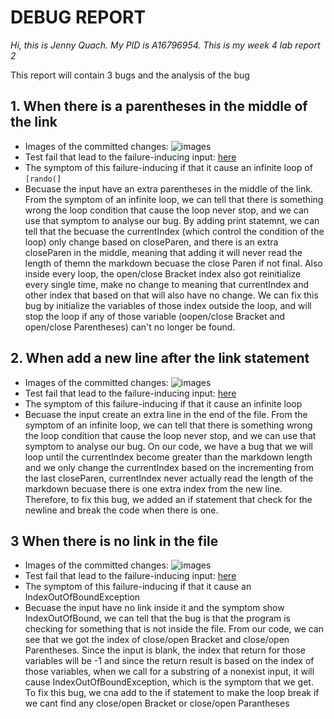 # DEBUG REPORT

*Hi, this is Jenny Quach. My PID is A16796954. This is my week 4 lab report 2*

This report will contain 3 bugs and the analysis of the bug 

## 1. When there is a parentheses in the middle of the link
- Images of the committed changes: 
![images](/images/fixedParenInMiddleCommit.png)
- Test fail that lead to the failure-inducing input:
[here](/test1.md)
- The symptom of this failure-inducing if that it cause an infinite loop of `[rando(]`
- Becuase the input have an extra parentheses in the middle of the link. From the symptom of an infinite loop, we can tell that there is something wrong the loop condition that cause the loop never stop, and we can use that symptom to analyse our bug. By adding print statemnt, we can tell that the becuase the currentIndex (which control the condition of the loop) only change based on closeParen, and there is an extra closeParen in the middle, meaning that adding it will never read the length of themn the markdown becuase the close Paren if not final. Also inside every loop, the open/close Bracket index also got reinitialize every single time, make no change to meaning that currentIndex and other index that based on that will also have no change. We can fix this bug by initialize the variables of those index outside the loop, and will stop the loop if any of those variable (oopen/close Bracket and open/close Parentheses) can't no longer be found. 

## 2. When add a new line after the link statement

- Images of the committed changes: 
![images](/images/fixedNewLineCommit.png)
- Test fail that lead to the failure-inducing input:
[here](/test2.md)
- The symptom of this failure-inducing if that it cause an infinite loop
- Becuase the input create an extra line in the end of the file. From the symptom of an infinite loop, we can tell that there is something wrong the loop condition that cause the loop never stop, and we can use that symptom to analyse our bug. On our code, we have a bug that we will loop until the currentIndex become greater than the markdown length and we only change the currentIndex based on the incrementing from the last closeParen, currentIndex never actually read the length of the markdown becuase there is one extra index from the new line. Therefore, to fix this bug, we added an if statement that check for the newline and break the code when there is one. 

## 3 When there is no link in the file 
- Images of the committed changes: 
![images](/images/fixedNoLinkCommit.png)
- Test fail that lead to the failure-inducing input:
[here](/test3.md)
- The symptom of this failure-inducing if that it cause an IndexOutOfBoundException
- Becuase the input have no link inside it and the symptom show IndexOutOfBound, we can tell that the bug is that the program is checking for something that is not inside the file. From our code, we can see that we got the index of close/open Bracket and close/open Parentheses. Since the input is blank, the index that return for those variables will be -1 and since the return result is based on the index of those variables, when we call for a substring of a nonexist input, it will cause IndexOutOfBoundException, which is the symptom that we get. To fix this bug, we cna add to the if statement to make the loop break if we cant find any close/open Bracket or close/open Parantheses 
